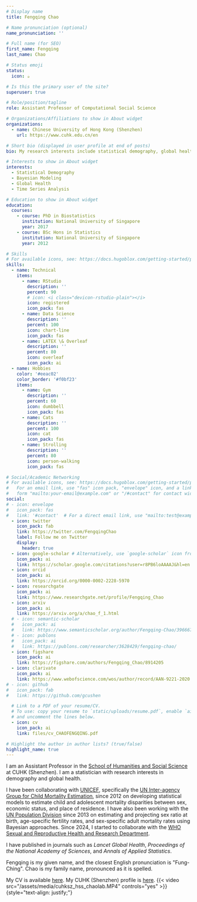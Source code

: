 ```yaml
---
# Display name
title: Fengqing Chao

# Name pronunciation (optional)
name_pronunciation: ''

# Full name (for SEO)
first_name: Fengqing
last_name: Chao

# Status emoji
status:
  icon: ☕️

# Is this the primary user of the site?
superuser: true

# Role/position/tagline
role: Assistant Professor of Computational Social Science

# Organizations/Affiliations to show in About widget
organizations:
  - name: Chinese University of Hong Kong (Shenzhen)
    url: https://www.cuhk.edu.cn/en

# Short bio (displayed in user profile at end of posts)
bio: My research interests include statistical demography, global health, Bayesian modeling, and time series analysis.

# Interests to show in About widget
interests:
  - Statistical Demography
  - Bayesian Modeling
  - Global Health
  - Time Series Analysis

# Education to show in About widget
education:
  courses:
    - course: PhD in Biostatistics
      institution: National University of Singapore
      year: 2017
    - course: BSc Hons in Statistics
      institution: National University of Singapore
      year: 2012

# Skills
# For available icons, see: https://docs.hugoblox.com/getting-started/page-builder/#icons
skills:
  - name: Technical
    items:
      - name: RStudio
        description: ''
        percent: 90
        # icon: <i class="devicon-rstudio-plain"></i>
        icon: registered
        icon_pack: fas
      - name: Data Science
        description: ''
        percent: 100
        icon: chart-line
        icon_pack: fas
      - name: LATEX \& Overleaf
        description: ''
        percent: 80
        icon: overleaf
        icon_pack: ai
  - name: Hobbies
    color: '#eeac02'
    color_border: '#f0bf23'
    items:
      - name: Gym
        description: ''
        percent: 60
        icon: dumbbell
        icon_pack: fas
      - name: Cats
        description: ''
        percent: 100
        icon: cat
        icon_pack: fas
      - name: Strolling
        description: ''
        percent: 80
        icon: person-walking
        icon_pack: fas

# Social/Academic Networking
# For available icons, see: https://docs.hugoblox.com/getting-started/page-builder/#icons
#   For an email link, use "fas" icon pack, "envelope" icon, and a link in the
#   form "mailto:your-email@example.com" or "/#contact" for contact widget.
social:
# - icon: envelope
#   icon_pack: fas
#   link: '#contact'  # For a direct email link, use "mailto:test@example.org".
  - icon: twitter
    icon_pack: fab
    link: https://twitter.com/FengqingChao
    label: Follow me on Twitter
    display:
      header: true
  - icon: google-scholar # Alternatively, use `google-scholar` icon from `ai` icon pack
    icon_pack: ai
    link: https://scholar.google.com/citations?user=r8PB6loAAAAJ&hl=en
  - icon: orcid
    icon_pack: ai
    link: https://orcid.org/0000-0002-2228-5970
  - icon: researchgate
    icon_pack: ai
    link: https://www.researchgate.net/profile/Fengqing_Chao
  - icon: arxiv
    icon_pack: ai
    link: https://arxiv.org/a/chao_f_1.html
  # - icon: semantic-scholar
  #   icon_pack: ai
  #   link: https://www.semanticscholar.org/author/Fengqing-Chao/39666710
  # - icon: publons
  #   icon_pack: ai
  #   link: https://publons.com/researcher/3628429/fengqing-chao/
  - icon: figshare
    icon_pack: ai
    link: https://figshare.com/authors/Fengqing_Chao/8914205
  - icon: clarivate
    icon_pack: ai
    link: https://www.webofscience.com/wos/author/record/AAN-9221-2020
# - icon: github
#   icon_pack: fab
#   link: https://github.com/gcushen

  # Link to a PDF of your resume/CV.
  # To use: copy your resume to `static/uploads/resume.pdf`, enable `ai` icons in `params.yaml`,
  # and uncomment the lines below.
  - icon: cv
    icon_pack: ai
    link: files/cv_CHAOFENGQING.pdf

# Highlight the author in author lists? (true/false)
highlight_name: true
---
```


I am an Assistant Professor in the [School of Humanities and Social Science](https://hss.cuhk.edu.cn/en) at CUHK (Shenzhen). I am a statistician with research interests in demography and global health.

I have been collaborating with [UNICEF](https://www.unicef.org/), specifically the [UN Inter-agency Group for Child Mortality Estimation](https://childmortality.org/), since 2012 on developing statistical models to estimate child and adolescent mortality disparities between sex, economic status, and place of residence. I have also been working with the [UN Population Division](https://www.un.org/development/desa/pd/) since 2013 on estimating and projecting sex ratio at birth, age-specific fertility rates, and sex-specific adult mortality rates using Bayesian approaches. Since 2024, I started to collaborate with the [WHO Sexual and Reproductive Health and Research Department](https://www.who.int/teams/sexual-and-reproductive-health-and-research-(srh)/human-reproduction-programme).

I have published in journals such as *Lancet Global Health*, *Proceedings of the National Academy of Sciences*, and *Annals of Applied Statistics*.

Fengqing is my given name, and the closest English pronunciation is "Fung-Ching". Chao is my family name, pronounced as it is spelled.

My CV is available [here](https://chaofengqing.github.io/chao_lab/files/cv_CHAOFENGQING.pdf). My CUHK (Shenzhen) profile is [here](https://myweb.cuhk.edu.cn/chaofengqing).
{{< video src="/assets/media/cuhksz_hss_chaolab.MP4" controls="yes" >}}
{style="text-align: justify;"}